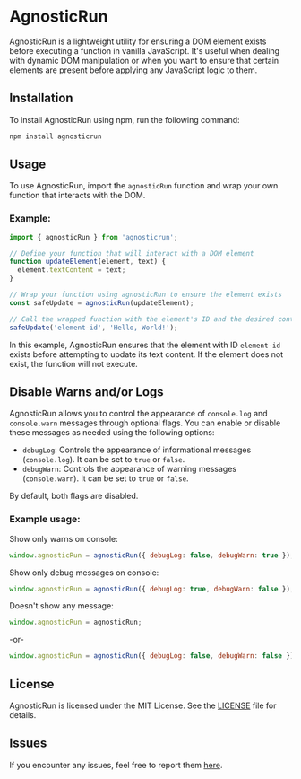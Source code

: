 
# AgnosticRun

AgnosticRun is a lightweight utility for ensuring a DOM element exists before executing a function in vanilla JavaScript. It's useful when dealing with dynamic DOM manipulation or when you want to ensure that certain elements are present before applying any JavaScript logic to them.

## Installation

To install AgnosticRun using npm, run the following command:

```bash
npm install agnosticrun
```

## Usage

To use AgnosticRun, import the `agnosticRun` function and wrap your own function that interacts with the DOM.

### Example:

```javascript
import { agnosticRun } from 'agnosticrun';

// Define your function that will interact with a DOM element
function updateElement(element, text) {
  element.textContent = text;
}

// Wrap your function using agnosticRun to ensure the element exists
const safeUpdate = agnosticRun(updateElement);

// Call the wrapped function with the element's ID and the desired content
safeUpdate('element-id', 'Hello, World!');
```

In this example, AgnosticRun ensures that the element with ID `element-id` exists before attempting to update its text content. If the element does not exist, the function will not execute.

## Disable Warns and/or Logs

AgnosticRun allows you to control the appearance of `console.log` and `console.warn` messages through optional flags. You can enable or disable these messages as needed using the following options:

- `debugLog`: Controls the appearance of informational messages (`console.log`). It can be set to `true` or `false`.
- `debugWarn`: Controls the appearance of warning messages (`console.warn`). It can be set to `true` or `false`.

By default, both flags are disabled.

### Example usage:

Show only warns on console:
```javascript
window.agnosticRun = agnosticRun({ debugLog: false, debugWarn: true });
```

Show only debug messages on console:
```javascript
window.agnosticRun = agnosticRun({ debugLog: true, debugWarn: false });
```

Doesn't show any message:
```javascript
window.agnosticRun = agnosticRun;
```
-or-
```javascript
window.agnosticRun = agnosticRun({ debugLog: false, debugWarn: false });
```

## License

AgnosticRun is licensed under the MIT License. See the [LICENSE](LICENSE) file for details.

## Issues

If you encounter any issues, feel free to report them [here](https://github.com/BansheeDevelopment/AgnosticRun/issues).
